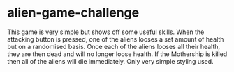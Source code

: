 # alien-game-challenge

This game is very simple but shows off some useful skills. When the attacking button is pressed, one of the aliens looses a set amount of health but on a randomised basis. 
Once each of the aliens looses all their health, they are then dead and will no longer loose health. If the Mothership is killed then all of the aliens will die immediately.
Only very simple styling used.
